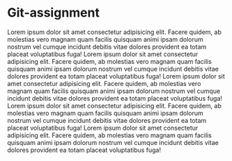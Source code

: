 # Git-assignment 
Lorem ipsum dolor sit amet consectetur adipisicing elit. Facere quidem, ab molestias vero magnam quam facilis quisquam animi ipsam dolorum nostrum vel cumque incidunt debitis vitae dolores provident ea totam placeat voluptatibus fuga!
Lorem ipsum dolor sit amet consectetur adipisicing elit. Facere quidem, ab molestias vero magnam quam facilis quisquam animi ipsam dolorum nostrum vel cumque incidunt debitis vitae dolores provident ea totam placeat voluptatibus fuga!
Lorem ipsum dolor sit amet consectetur adipisicing elit. Facere quidem, ab molestias vero magnam quam facilis quisquam animi ipsam dolorum nostrum vel cumque incidunt debitis vitae dolores provident ea totam placeat voluptatibus fuga!
Lorem ipsum dolor sit amet consectetur adipisicing elit. Facere quidem, ab molestias vero magnam quam facilis quisquam animi ipsam dolorum nostrum vel cumque incidunt debitis vitae dolores provident ea totam placeat voluptatibus fuga!
Lorem ipsum dolor sit amet consectetur adipisicing elit. Facere quidem, ab molestias vero magnam quam facilis quisquam animi ipsam dolorum nostrum vel cumque incidunt debitis vitae dolores provident ea totam placeat voluptatibus fuga!
